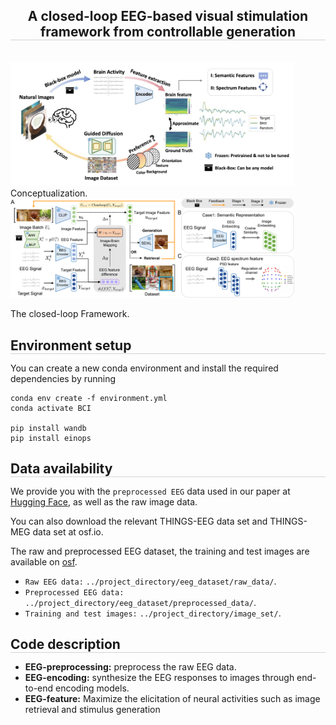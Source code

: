 <div align="center">

<h2 style="border-bottom: 1px solid lightgray;">A closed-loop EEG-based visual stimulation framework from controllable generation</h2>


</div>

<br/>

</div>

<!--  -->

<img src="Conceptualization.jpg" alt="fig_Conceptualization" style="max-width: 90%; height: auto;"/>  
Conceptualization.

<img src="fig_framework.png" alt="fig_framework" style="max-width: 90%; height: auto;"/>  

The closed-loop Framework.


<!-- ## Environment setup -->
<h2 style="border-bottom: 1px solid lightgray; margin-bottom: 5px;">Environment setup</h2>


You can  create a new conda environment and install the required dependencies by running
```
conda env create -f environment.yml
conda activate BCI

pip install wandb
pip install einops
```

<!-- ## Data availability -->
<h2 style="border-bottom: 1px solid lightgray; margin-bottom: 5px;">Data availability</h2>

We provide you with the ``preprocessed EEG`` data used in our paper at [Hugging Face](https://huggingface.co/datasets/LidongYang/EEG_Image_decode), as well as the raw image data.


You can also download the relevant THINGS-EEG data set and THINGS-MEG data set at osf.io.

The raw and preprocessed EEG dataset, the training and test images are available on [osf](https://osf.io/3jk45/).
- ``Raw EEG data:`` `../project_directory/eeg_dataset/raw_data/`.
- ``Preprocessed EEG data:`` `../project_directory/eeg_dataset/preprocessed_data/`.
- ``Training and test images:`` `../project_directory/image_set/`.


<!-- ## Code description -->
<h2 style="border-bottom: 1px solid lightgray; margin-bottom: 5px;">Code description</h2>

* **EEG-preprocessing:** preprocess the raw EEG data.
* **EEG-encoding:** synthesize the EEG responses to images through end-to-end encoding models.
* **EEG-feature:**  Maximize the elicitation of neural activities such as image retrieval and stimulus generation





